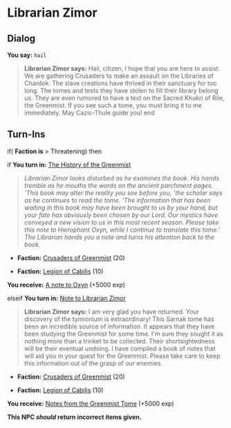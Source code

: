 # Librarian Zimor
## Dialog

**You say:** `hail`



>**Librarian Zimor says:** Hail, citizen, I hope that you are here to assist. We are gathering Crusaders to make an assault on the Libraries of Chardok. The slave creations have thrived in their sanctuary for too long. The tomes and texts they have stolen to fill their library belong us. They are even rumored to have a text on the Sacred Khukri of Rile, the Greenmist. If you see such a tome, you must bring it to me immediately. May Cazic-Thule guide you!
end

## Turn-Ins





if( **Faction is** > Threatening) then 


if **You turn in:** [The History of the Greenmist](/item/3887)



>*Librarian Zimor looks disturbed as he examines the book. His hands tremble as he mouths the words on the ancient parchment pages. 'This book may alter the reality you see before you, 'the scholar says as he continues to read the tome. 'The information that has been waiting in this book may have been brought to us by your hand, but your fate has obviously been chosen by our Lord. Our mystics have conveyed a new vision to us in this most recent season. Please take this note to Hierophant Oxyn, while I continue to translate this tome.' The Librarian hands you a note and turns his attention back to the book.*



* __Faction:__ [Crusaders of Greenmist](/faction/442) (20)



* __Faction:__ [Legion of Cabilis](/faction/441) (10)



 **You receive:**  [A note to Oxyn](/item/3895) (+5000 exp)


elseif **You turn in:** [Note to Librarian Zimor](/item/3893)



>**Librarian Zimor says:** I am very glad you have returned. Your discovery of the tynnonium is extraordinary! This Sarnak tome has been an incredible source of information. It appears that they have been studying the Greenmist for some time. I'm sure they sought it as nothing more than a trinket to be collected. Their shortsightedness will be their eventual undoing. I have compiled a book of notes that will aid you in your quest for the Greenmist. Please take care to keep this information out of the grasp of our enemies.



* __Faction:__ [Crusaders of Greenmist](/faction/442) (20)



* __Faction:__ [Legion of Cabilis](/faction/441) (10)



 **You receive:**  [Notes from the Greenmist Tome](/item/18320) (+5000 exp)


**This NPC *should* return incorrect items given.**
